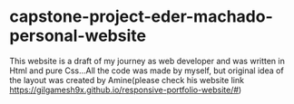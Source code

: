 # capstone-project-eder-machado-personal-website
This website is a draft of my journey as web developer and was written in Html and pure Css...All the code was made by myself, but original idea of the layout was created by Amine(please check his website link https://gilgamesh9x.github.io/responsive-portfolio-website/#)